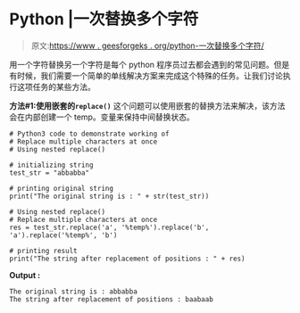 # Python |一次替换多个字符

> 原文:[https://www . geesforgeks . org/python-一次替换多个字符/](https://www.geeksforgeeks.org/python-replace-multiple-characters-at-once/)

用一个字符替换另一个字符是每个 python 程序员过去都会遇到的常见问题。但是有时候，我们需要一个简单的单线解决方案来完成这个特殊的任务。让我们讨论执行这项任务的某些方法。

**方法#1:使用嵌套的`replace()`**
这个问题可以使用嵌套的替换方法来解决，该方法会在内部创建一个 temp。变量来保持中间替换状态。

```
# Python3 code to demonstrate working of
# Replace multiple characters at once
# Using nested replace()

# initializing string 
test_str = "abbabba"

# printing original string 
print("The original string is : " + str(test_str))

# Using nested replace()
# Replace multiple characters at once
res = test_str.replace('a', '%temp%').replace('b', 'a').replace('%temp%', 'b')

# printing result 
print("The string after replacement of positions : " + res)
```

**Output :**

```
The original string is : abbabba
The string after replacement of positions : baabaab

```